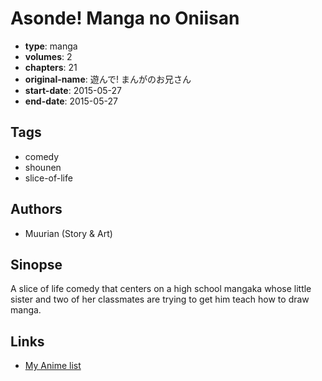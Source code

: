 # Asonde! Manga no Oniisan

-   **type**: manga
-   **volumes**: 2
-   **chapters**: 21
-   **original-name**: 遊んで! まんがのお兄さん
-   **start-date**: 2015-05-27
-   **end-date**: 2015-05-27

## Tags

-   comedy
-   shounen
-   slice-of-life

## Authors

-   Muurian (Story & Art)

## Sinopse

A slice of life comedy that centers on a high school mangaka whose little sister and two of her classmates are trying to get him teach how to draw manga.

## Links

-   [My Anime list](https://myanimelist.net/manga/101260/Asonde_Manga_no_Oniisan)
